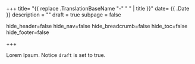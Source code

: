 +++
title= "{{ replace .TranslationBaseName "-" " " | title }}"
date= {{ .Date }}
description = ""
draft = true
subpage = false


hide_header=false
hide_nav=false
hide_breadcrumb=false
hide_toc=false
hide_footer=false

+++

Lorem Ipsum.
Notice `draft` is set to true.
